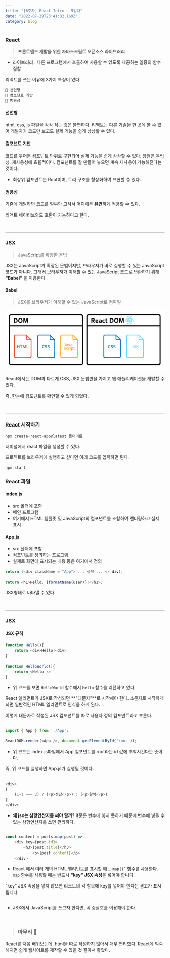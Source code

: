 ```yaml
---
title: "[6주차] React Intro - 5일차"
date: "2022-07-29T23:41:32.169Z"
category: blog
---
```


### React

> **프론트엔드 개발을 위한 자바스크립트 오픈소스 라이브러리**

* 라이브러리 : 다른 프로그램에서 호출하여 사용할 수 있도록 제공하는 일종의 함수 집합

리액트를 쓰는 이유에 3가지 특징이 있다.

    🔹 선언형
    🔹 컴포넌트 기반
    🔹 범용성

#### 선언형

html, css, js 파일을 각각 적는 것은 불편하다. 리액트는 다른 기술을 한 곳에 볼 수 있어 개발자가 코드만 보고도 실제 기능을 쉽게 상상할 수 있다.

#### 컴포넌트 기반

코드를 묶어둔 컴포넌트 단위로 구현되어 실제 기능을 쉽게 상상할 수 있다.
장점은 독립성, 재사용성에 효율적이다.
컴포넌트를 잘 만들어 놓으면 계속 재사용이 가능해진다는 것이다. 

* 최상위 컴포넌트는 Root이며, 트리 구조를 형상화하여 표현할 수 있다. 

#### 범용성
기존에 개발하던 코드를 일부만 고쳐서 어디에든 **유연**하게 적용할 수 있다.

리액트 네이티브와도 호환이 가능하다고 한다.

<br>

***

### JSX

> JavaScript를 확장한 문법

JSX는 JavaScript가 확장된 문법이지만, 브라우저가 바로 실행할 수 있는 JavaScript 코드가 아니다.
그래서 브라우저가 이해할 수 있는 JavaScript 코드로 변환하기 위해  **“Babel”** 을 이용한다

#### Babel

> JSX를 브라우저가 이해할 수 있는 JavaScript로 컴파일

![Chinese Salty Egg](./dom_react.PNG)

React에서는 DOM과 다르게 CSS, JSX 문법만을 가지고 웹 애플리케이션을 개발할 수 있다.

즉, 한눈에 컴포넌트를 확인할 수 있게 되었다.

<br>

***

### React 시작하기

```js
npx create-react-app@latest 폴더이름
```

터미널에서 react 파일을 생성할 수 있다.

프로젝트를 브라우저에 실행하고 싶다면 아래 코드를 입력하면 된다.

```js
npm start
```

### React 파일

#### index.js

* src 폴더에 포함
* 메인 프로그램
* 여기에서 HTML 템플릿 및 JavaScript의 컴포넌트를 조합하여 렌더링하고 실제 표시

#### App.js

* src 폴더에 포함
* 컴포넌트를 정의하는 프로그램
* 실제로 화면에 표시되는 내용 등은 여기에서 정의

```js
return (<div className = "App"> ... 생략 ... </ div);

return <h1>Hello, {formatName(user)}!</h1>;
```

JSX형태로 나타낼 수 있다.

<br>

***

### JSX

#### JSX 규칙

```js
function Hello(){
    return <div>Hello!<div>
}

function HelloWorld(){
    return <Hello />
}
```

* 위 코드를 보면 `HelloWorld` 함수에서 `Hello` 함수를 리턴하고 있다.

React 엘리먼트가 JSX로 작성되면 **"대문자"**로 시작해야 한다. 소문자로 시작하게 되면 일반적인 HTML 엘리먼트로 인식을 하게 된다. 

이렇게 대문자로 작성된 JSX 컴포넌트를 따로 사용자 정의 컴포넌트라고 부른다.

##

```js
import { App } from './App';

ReactDOM.render(<App />, document.getElementById('root'));
```

* 위 코드는 index.js파일에서 App 컴포넌트를 root라는 id 값에 부착시킨다는 뜻이다.

즉, 위 코드를 실행하면 App.js가 실행될 것이다.

##

```js
<div>
{
    (1+1 === 2) ? (<p>정답</p>) : (<p>탈락</p>) 
}
</div>
```

* **왜 jsx는 삼항연산자를 써야 할까?**
if문은 변수에 넣지 못하기 때문에 변수에 넣을 수 있는 삼항연산자를 쓰면 편리하다.

##

```js
const content = posts.map(post) =>
    <div key={post.id}>
        <h3>{post.title}</h3>
            <p>{post.content}</p>
    </div>
```

* React 에서 여러 개의 HTML 엘리먼트를 표시할 때는 `map()`" 함수를 사용한다. `map` 함수를 사용할 때는 반드시 **"key" JSX 속성**을 넣어야 합니다.

"key" JSX 속성을 넣지 않으면 리스트의 각 항목에 key를 넣어야 한다는 경고가 표시됩니다

##

* JSX에서 JavaScript를 쓰고자 한다면, 꼭 중괄호를 이용해야 한다.

<br>

> ### 마무리 👀

React를 처음 배워보는데, html을 따로 작성하지 않아서 매우 편리했다.
React에 익숙해지면 쉽게 웹사이트를 제작할 수 있을 것 같아서 좋았다.
